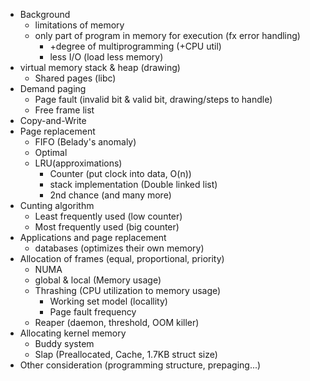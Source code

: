 - Background
    - limitations of memory
    - only part of program in memory for execution (fx error handling)
        - +degree of multiprogramming (+CPU util)
        - less I/O (load less memory)
- virtual memory stack & heap (drawing)
    - Shared pages (libc)
- Demand paging
    - Page fault (invalid bit & valid bit, drawing/steps to handle)
    - Free frame list
- Copy-and-Write
- Page replacement
    - FIFO (Belady's anomaly)
    - Optimal
    - LRU(approximations)
        - Counter (put clock into data, O(n))
        - stack implementation (Double linked list)
        - 2nd chance (and many more)        
- Cunting algorithm
    - Least frequently used (low counter)
    - Most frequently used (big counter)
- Applications and page replacement
    - databases (optimizes their own memory)
- Allocation of frames (equal, proportional, priority)
    - NUMA
    - global & local (Memory usage)
    - Thrashing (CPU utilization to memory usage)
        - Working set model (locallity)
        - Page fault frequency
    - Reaper (daemon, threshold, OOM killer)
- Allocating kernel memory
    - Buddy system
    - Slap (Preallocated, Cache, 1.7KB struct size)
- Other consideration (programming structure, prepaging...)